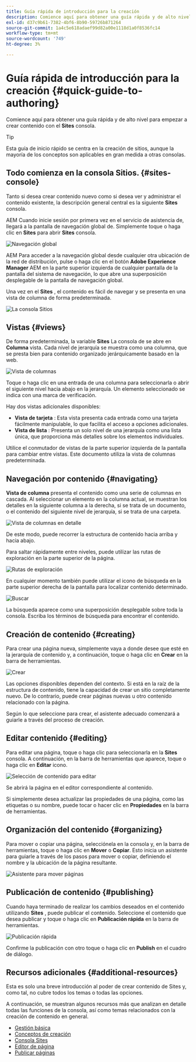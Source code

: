 ```yaml
---
title: Guía rápida de introducción para la creación
description: Comience aquí para obtener una guía rápida y de alto nivel para empezar a crear contenido mediante la consola Sites.
exl-id: d37c9b61-7382-4bf6-8b90-59726b871264
source-git-commit: 1a4c5e618adaef99d82a00e1118d1a0f8536fc14
workflow-type: tm+mt
source-wordcount: '749'
ht-degree: 3%

---
```



# Guía rápida de introducción para la creación {#quick-guide-to-authoring}

Comience aquí para obtener una guía rápida y de alto nivel para empezar a crear contenido con el **Sites** consola.

>[!TIP]
>
>Esta guía de inicio rápido se centra en la creación de sitios, aunque la mayoría de los conceptos son aplicables en gran medida a otras consolas.

## Todo comienza en la consola Sitios. {#sites-console}

Tanto si desea crear contenido nuevo como si desea ver y administrar el contenido existente, la descripción general central es la siguiente **Sites** consola.

AEM Cuando inicie sesión por primera vez en el servicio de asistencia de, llegará a la pantalla de navegación global de. Simplemente toque o haga clic en **Sites** para abrir **Sites** consola.

![Navegación global](assets/getting-started-global-navigation.png)

AEM Para acceder a la navegación global desde cualquier otra ubicación de la red de distribución, pulse o haga clic en el botón **Adobe Experience Manager** AEM en la parte superior izquierda de cualquier pantalla de la pantalla del sistema de navegación, lo que abre una superposición desplegable de la pantalla de navegación global.

Una vez en el **Sites** , el contenido es fácil de navegar y se presenta en una vista de columna de forma predeterminada.

![La consola Sitios](assets/getting-started-sites-console.png)

## Vistas {#views}

De forma predeterminada, la variable **Sites** La consola de se abre en **Columna** vista. Cada nivel de jerarquía se muestra como una columna, que se presta bien para contenido organizado jerárquicamente basado en la web.

![Vista de columnas](assets/getting-started-column-view.png)

Toque o haga clic en una entrada de una columna para seleccionarla o abrir el siguiente nivel hacia abajo en la jerarquía. Un elemento seleccionado se indica con una marca de verificación.

Hay dos vistas adicionales disponibles:

* **Vista de tarjeta** : Esta vista presenta cada entrada como una tarjeta fácilmente manipulable, lo que facilita el acceso a opciones adicionales.
* **Vista de lista** : Presenta un solo nivel de una jerarquía como una lista única, que proporciona más detalles sobre los elementos individuales.

Utilice el conmutador de vistas de la parte superior izquierda de la pantalla para cambiar entre vistas. Este documento utiliza la vista de columnas predeterminada.

## Navegación por contenido {#navigating}

**Vista de columna** presenta el contenido como una serie de columnas en cascada. Al seleccionar un elemento en la columna actual, se muestran los detalles en la siguiente columna a la derecha, si se trata de un documento, o el contenido del siguiente nivel de jerarquía, si se trata de una carpeta.

![Vista de columnas en detalle](assets/getting-started-column-detail.png)

De este modo, puede recorrer la estructura de contenido hacia arriba y hacia abajo.

Para saltar rápidamente entre niveles, puede utilizar las rutas de exploración en la parte superior de la página.

![Rutas de exploración](assets/getting-started-breadcrumbs.png)

En cualquier momento también puede utilizar el icono de búsqueda en la parte superior derecha de la pantalla para localizar contenido determinado.

![Buscar](assets/getting-started-search.png)

La búsqueda aparece como una superposición desplegable sobre toda la consola. Escriba los términos de búsqueda para encontrar el contenido.

## Creación de contenido {#creating}

Para crear una página nueva, simplemente vaya a donde desee que esté en la jerarquía de contenido y, a continuación, toque o haga clic en **Crear** en la barra de herramientas.

![Crear](assets/getting-started-create.png)

Las opciones disponibles dependen del contexto. Si está en la raíz de la estructura de contenido, tiene la capacidad de crear un sitio completamente nuevo. De lo contrario, puede crear páginas nuevas u otro contenido relacionado con la página.

Según lo que seleccione para crear, el asistente adecuado comenzará a guiarle a través del proceso de creación.

## Editar contenido {#editing}

Para editar una página, toque o haga clic para seleccionarla en la **Sites** consola. A continuación, en la barra de herramientas que aparece, toque o haga clic en **Editar** icono.

![Selección de contenido para editar](assets/getting-started-edit.png)

Se abrirá la página en el editor correspondiente al contenido.

Si simplemente desea actualizar las propiedades de una página, como las etiquetas o su nombre, puede tocar o hacer clic en **Propiedades** en la barra de herramientas.

## Organización del contenido {#organizing}

Para mover o copiar una página, selecciónela en la consola y, en la barra de herramientas, toque o haga clic en **Mover** o **Copiar**. Esto inicia un asistente para guiarle a través de los pasos para mover o copiar, definiendo el nombre y la ubicación de la página resultante.

![Asistente para mover páginas](assets/getting-started-move-page.png)

## Publicación de contenido {#publishing}

Cuando haya terminado de realizar los cambios deseados en el contenido utilizando **Sites** , puede publicar el contenido. Seleccione el contenido que desea publicar y toque o haga clic en **Publicación rápida** en la barra de herramientas.

![Publicación rápida](assets/getting-started-quick-publish.png)

Confirme la publicación con otro toque o haga clic en **Publish** en el cuadro de diálogo.

## Recursos adicionales {#additional-resources}

Esta es solo una breve introducción al poder de crear contenido de Sites y, como tal, no cubre todos los temas o todas las opciones.

A continuación, se muestran algunos recursos más que analizan en detalle todas las funciones de la consola, así como temas relacionados con la creación de contenido en general.

* [Gestión básica](/help/sites-cloud/authoring/basic-handling.md)
* [Conceptos de creación](/help/sites-cloud/authoring/author-publish.md)
* [Consola Sites](/help/sites-cloud/authoring/sites-console/introduction.md)
* [Editor de página](/help/sites-cloud/authoring/page-editor/introduction.md)
* [Publicar páginas](/help/sites-cloud/authoring/sites-console/publishing-pages.md)
